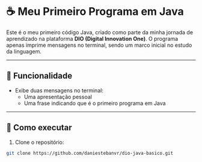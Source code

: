 # ☕ Meu Primeiro Programa em Java

Este é o meu primeiro código Java, criado como parte da minha jornada de aprendizado na plataforma **DIO (Digital Innovation One)**. O programa apenas imprime mensagens no terminal, sendo um marco inicial no estudo da linguagem.

---

## 📌 Funcionalidade

- Exibe duas mensagens no terminal:
  - Uma apresentação pessoal
  - Uma frase indicando que é o primeiro programa em Java

---

## 🚀 Como executar

1. Clone o repositório:

```bash
git clone https://github.com/daniestebanvr/dio-java-basico.git
